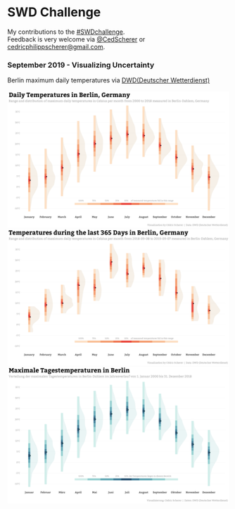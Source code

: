 # SWD Challenge
My contributions to the [#SWDchallenge](http://www.storytellingwithdata.com/swdchallenge).  
Feedback is very welcome via [@CedScherer](https://twitter.com/cedscherer) or [cedricphilippscherer@gmail.com](mailto:cedricphilippscherer@gmail.com).

### September 2019 - Visualizing Uncertainty
Berlin maximum daily temperatures via [DWD(Deutscher Wetterdienst)](https://www.dwd.de/DE/leistungen/klimadatendeutschland/klarchivtagmonat.html)<br><br>
![./plots/2019-09/SWD_2019-09_Uncertainty.png](https://github.com/Z3tt/SWDchallenge/blob/master/plots/2019-09/SWD_2019-09_Uncertainty.png)
![./plots/2019-09/SWD_2019-09_Uncertainty_365.png](https://github.com/Z3tt/SWDchallenge/blob/master/plots/2019-09/SWD_2019-09_Uncertainty_365.png)
![./plots/2019-09/SWD_2019-09_Uncertainty_ger.png](https://github.com/Z3tt/SWDchallenge/blob/master/plots/2019-09/SWD_2019-09_Uncertainty_ger.png)
